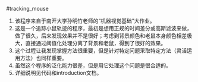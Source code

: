 #tracking_mouse
1. 该程序来自于南开大学孙明竹老师的“机器视觉基础”大作业。
2. 这是一个追踪小鼠轨迹的程序，最初是想用正规的时间差分或高斯滤波来做，做了很久，后来发现效果并不是很好；考虑到背景颜色和老鼠本身颜色相差极大，直接通过阈值化处理分离了背景和老鼠，得到了很好的效果。
3. 这个过程让我发现掌握方法很重要，但是针对特定问题采取特定方法（灵活运用方法）也同样重要。
4. 虽然这个程序的泛化能力很差，但是用它处理这个问题是很合适的。
5. 详细说明见代码和introduction文档。
